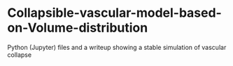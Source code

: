 # Collapsible-vascular-model-based-on-Volume-distribution
Python (Jupyter) files and a writeup showing a stable simulation of vascular collapse
